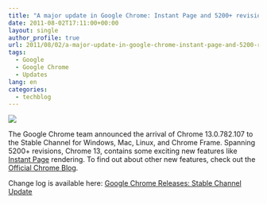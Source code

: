 ```yaml
---
title: "A major update in Google Chrome: Instant Page and 5200+ revisions"
date: 2011-08-02T17:11:00+00:00
layout: single
author_profile: true
url: 2011/08/02/a-major-update-in-google-chrome-instant-page-and-5200-revisions/
tags:
  - Google
  - Google Chrome
  - Updates
lang: en
categories: 
  - techblog
---
```

[![](http://4.bp.blogspot.com/-q6dt7iBFeiM/TjgoUqLPCiI/AAAAAAAAD70/Yfr4YdkeVfU/s1600/new-chrome-logo.png)](http://4.bp.blogspot.com/-q6dt7iBFeiM/TjgoUqLPCiI/AAAAAAAAD70/Yfr4YdkeVfU/s1600/new-chrome-logo.png)

The Google Chrome team announced the arrival of Chrome 13.0.782.107 to the Stable Channel for Windows, Mac, Linux, and Chrome Frame. Spanning 5200+ revisions, Chrome 13, contains some exciting new features like [Instant Page](http://chrome.blogspot.com/2011/06/faster-than-fast.html) rendering. To find out about other new features, check out the [Official Chrome Blog](http://chrome.blogspot.com/2011/08/instant-pages-on-google-chrome.html).

Change log is available here: [Google Chrome Releases: Stable Channel Update](http://googlechromereleases.blogspot.com/2011/08/stable-channel-update.html)